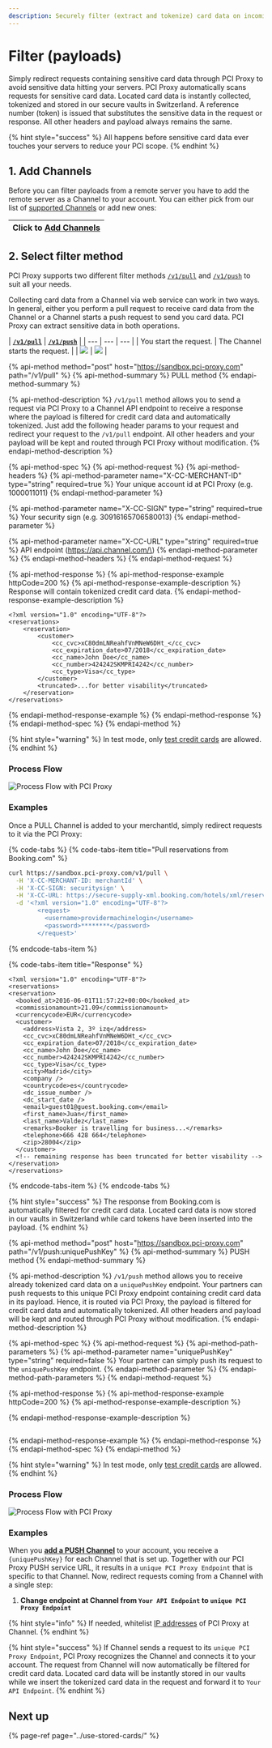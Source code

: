 ```yaml
---
description: Securely filter (extract and tokenize) card data on incoming payloads.
---
```


# Filter \(payloads\)

Simply redirect requests containing sensitive card data through PCI Proxy to avoid sensitive data hitting your servers. PCI Proxy automatically scans requests for sensitive card data. Located card data is instantly collected, tokenized and stored in our secure vaults in Switzerland. A reference number \(token\) is issued that substitutes the sensitive data in the request or response. All other headers and payload always remains the same.

{% hint style="success" %}
All happens before sensitive card data ever touches your servers to reduce your PCI scope.
{% endhint %}

## 1. Add Channels

Before you can filter payloads from a remote server you have to add the remote server as a Channel to your account. You can either pick from our list of [supported Channels](../resources/supported-channels.md) or add new ones:

| Click to [**Add Channels**](https://admin.sandbox.datatrans.com/showcase/pci-proxy/add-channel.html) |
| :--- |


## 2. Select filter method

PCI Proxy supports two different filter methods [`/v1/pull`](filter-payloads.md#pull-method) and [`/v1/push`](filter-payloads.md#push-method) to suit all your needs. 

Collecting card data from a Channel via web service can work in two ways. In general, either you perform a pull request to receive card data from the Channel or a Channel starts a push request to send you card data. PCI Proxy can extract sensitive data in both operations.

| [**`/v1/pull`**](filter-payloads.md#pull-method)  | [**`/v1/push`**](filter-payloads.md#push-method)  |
| --- | --- | --- |
| You start the request. | The Channel starts the request. |
| ![](../.gitbook/assets/channel_pull_status_quo_color%20%285%29.png) | ![](../.gitbook/assets/channel_push_status_quo_color.png) |

{% api-method method="post" host="https://sandbox.pci-proxy.com" path="/v1/pull" %}
{% api-method-summary %}
PULL method
{% endapi-method-summary %}

{% api-method-description %}
`/v1/pull` method allows you to send a request via PCI Proxy to a Channel API endpoint to receive a response where the payload is filtered for credit card data and automatically tokenized. Just add the following header params to your request and redirect your request to the `/v1/pull` endpoint. All other headers and your payload will be kept and routed through PCI Proxy without modification.
{% endapi-method-description %}

{% api-method-spec %}
{% api-method-request %}
{% api-method-headers %}
{% api-method-parameter name="X-CC-MERCHANT-ID" type="string" required=true %}
Your unique account id at PCI Proxy \(e.g. 1000011011\)
{% endapi-method-parameter %}

{% api-method-parameter name="X-CC-SIGN" type="string" required=true %}
Your security sign \(e.g. 30916165706580013\)
{% endapi-method-parameter %}

{% api-method-parameter name="X-CC-URL" type="string" required=true %}
API endpoint \(https://api.channel.com/\)
{% endapi-method-parameter %}
{% endapi-method-headers %}
{% endapi-method-request %}

{% api-method-response %}
{% api-method-response-example httpCode=200 %}
{% api-method-response-example-description %}
Response will contain tokenized credit card data.
{% endapi-method-response-example-description %}

```markup
<?xml version="1.0" encoding="UTF-8"?>
<reservations>
    <reservation>
        <customer>
            <cc_cvc>xC80dmLNReahfVnMNeW6DHt_</cc_cvc>
            <cc_expiration_date>07/2018</cc_expiration_date>
            <cc_name>John Doe</cc_name>
            <cc_number>424242SKMPRI4242</cc_number>
            <cc_type>Visa</cc_type>
        </customer>
        <truncated>...for better visability</truncated>
    </reservation>   
</reservations>
```
{% endapi-method-response-example %}
{% endapi-method-response %}
{% endapi-method-spec %}
{% endapi-method %}

{% hint style="warning" %}
In test mode, only [test credit cards](../test-card-data.md) are allowed.
{% endhint %}

### Process Flow

![Process Flow with PCI Proxy](../.gitbook/assets/channel_pull_pciproxy_color%20%281%29.png)

### Examples

Once a PULL Channel is added to your merchantId, simply redirect requests to it via the PCI Proxy:

{% code-tabs %}
{% code-tabs-item title="Pull reservations from Booking.com" %}
```bash
curl https://sandbox.pci-proxy.com/v1/pull \
  -H 'X-CC-MERCHANT-ID: merchantId' \
  -H 'X-CC-SIGN: securitysign' \
  -H 'X-CC-URL: https://secure-supply-xml.booking.com/hotels/xml/reservations' \
  -d '<?xml version="1.0" encoding="UTF-8"?>
        <request>
          <username>providermachinelogin</username>
          <password>********</password>
        </request>'
```
{% endcode-tabs-item %}

{% code-tabs-item title="Response" %}
```markup
<?xml version="1.0" encoding="UTF-8"?>
<reservations>
<reservation>
  <booked_at>2016-06-01T11:57:22+00:00</booked_at>
  <commissionamount>21.09</commissionamount>
  <currencycode>EUR</currencycode>
  <customer>
    <address>Vista 2, 3º izq</address>
    <cc_cvc>xC80dmLNReahfVnMNeW6DHt_</cc_cvc>
    <cc_expiration_date>07/2018</cc_expiration_date>
    <cc_name>John Doe</cc_name>
    <cc_number>424242SKMPRI4242</cc_number>
    <cc_type>Visa</cc_type>
    <city>Madrid</city>
    <company />
    <countrycode>es</countrycode>
    <dc_issue_number />
    <dc_start_date />
    <email>guest01@guest.booking.com</email>
    <first_name>Juan</first_name>
    <last_name>Valdez</last_name>
    <remarks>Booker is travelling for business...</remarks>
    <telephone>666 428 664</telephone>
    <zip>28004</zip>
  </customer>
  <!-- remaining response has been truncated for better visability -->
</reservation>
</reservations>
```
{% endcode-tabs-item %}
{% endcode-tabs %}

{% hint style="success" %}
The response from Booking.com is automatically filtered for credit card data. Located card data is now stored in our vaults in Switzerland while card tokens have been inserted into the payload.
{% endhint %}

{% api-method method="post" host="https://sandbox.pci-proxy.com" path="/v1/push:uniquePushKey" %}
{% api-method-summary %}
PUSH method
{% endapi-method-summary %}

{% api-method-description %}
`/v1/push` method allows you to receive already tokenized card data on a `uniquePushKey` endpoint. Your partners can push requests to this unique PCI Proxy endpoint containing credit card data in its payload. Hence, it is routed via PCI Proxy, the payload is filtered for credit card data and automatically tokenized. All other headers and payload will be kept and routed through PCI Proxy without modification.
{% endapi-method-description %}

{% api-method-spec %}
{% api-method-request %}
{% api-method-path-parameters %}
{% api-method-parameter name="uniquePushKey" type="string" required=false %}
Your partner can simply push its request to the `uniquePushKey` endpoint.
{% endapi-method-parameter %}
{% endapi-method-path-parameters %}
{% endapi-method-request %}

{% api-method-response %}
{% api-method-response-example httpCode=200 %}
{% api-method-response-example-description %}

{% endapi-method-response-example-description %}

```javascript

```
{% endapi-method-response-example %}
{% endapi-method-response %}
{% endapi-method-spec %}
{% endapi-method %}

{% hint style="warning" %}
In test mode, only [test credit cards](../test-card-data.md) are allowed.
{% endhint %}

### Process Flow

![Process Flow with PCI Proxy](../.gitbook/assets/channel_push_pciproxy_color%20%283%29.png)

### Examples

When you [**add a PUSH Channel**](filter-payloads.md#1-add-channel-to-your-account) to your account, you receive a `{uniquePushKey}` for each Channel that is set up. Together with our PCI Proxy PUSH service URL, it results in a `unique PCI Proxy Endpoint` that is specific to that Channel. Now, redirect requests coming from a Channel with a single step:

1. **Change endpoint at Channel from `Your API Endpoint` to `unique PCI Proxy Endpoint`**

{% hint style="info" %}
If needed, whitelist [IP addresses](../setup/ip-whitelisting.md) of PCI Proxy at Channel.
{% endhint %}

{% hint style="success" %}
If Channel sends a request to its `unique PCI Proxy Endpoint`, PCI Proxy recognizes the Channel and connects it to your account. The request from Channel will now automatically be filtered for credit card data. Located card data will be instantly stored in our vaults while we insert the tokenized card data in the request and forward it to `Your API Endpoint`.
{% endhint %}

## Next up

{% page-ref page="../use-stored-cards/" %}



